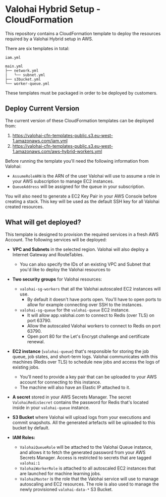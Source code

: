 # Valohai Hybrid Setup - CloudFormation

This repository contains a CloudFormation template to deploy the resources required by a Valohai Hybrid setup in AWS.

There are six templates in total:

```
iam.yml

main.yml
├── network.yml
|   └── subnet.yml
├── s3bucket.yml
└── worker-queue.yml
```

These templates must be packaged in order to be deployed by customers.

## Deploy Current Version

The current version of these CloudFormation templates can be deployed from:
1. https://valohai-cfn-templates-public.s3.eu-west-1.amazonaws.com/iam.yml
2. https://valohai-cfn-templates-public.s3.eu-west-1.amazonaws.com/aws-hybrid-workers.yml

Before running the template you'll need the following information from Valohai:
* `AssumeRoleARN` is the ARN of the user Valohai will use to assume a role in your AWS subscription to manage EC2 instances.
* `QueueAddress` will be assigned for the queue in your subscription.

You will also need to generate a EC2 Key Pair in your AWS Console before creating a stack. This key will be used as the default SSH key for all Valohai created resources.

## What will get deployed?

This template is designed to provision the required services in a fresh AWS Account. The following services will be deployed:

* **VPC and Subnets** in the selected region. Valohai will also deploy a Internet Gateway and RouteTables.
  * You can also specify the IDs of an existing VPC and Subnet that you'd like to deploy the Valohai resources to
* **Two security groups** for Valohai resources:
  * `valohai-sg-workers` that all the Valohai autoscaled EC2 instances will use.
    * By default it doesn't have ports open. You'll have to open ports to allow for example connecting over SSH to the instances.
  * `valohai-sg-queue` for the `valohai-queue` EC2 instance.
    * It will allow app.valohai.com to connect to Redis (over TLS) on port 63790.
    * Allow the autoscaled Valohai workers to connect to Redis on port 63790.
    * Open port 80 for the Let's Encrypt challenge and certificate renewal.

* **EC2 instance** (`valohai-queue`) that's responsible for storing the job queue, job states, and short-term logs. Valohai communicates with this machines (Redis over TLS) to schedule new jobs and access the logs of existing jobs.
  * You'll need to provide a key pair that can be uploaded to your AWS account for connecting to this instance.
  * The machine will also have an Elastic IP attached to it.

* **A secret** stored in your AWS Secrets Manager. The secret `ValohaiRedisSecret` contains the password for Redis that's located inside in your `valohai-queue` instance.
* **S3 Bucket** where Valohai will upload logs from your executions and commit snapshots. All the generated artefacts will be uploaded to this bucket by default.
* **IAM Roles:**
  * `ValohaiQueueRole` will be attached to the Valohai Queue instance, and allows it to fetch the generated password from your AWS Secrets Manager. Access is restricted to secrets that are tagged `valohai:1`
  * `ValohaiWorkerRole` is attached to all autoscaled EC2 instances that are launched for machine learning jobs.
  * `ValohaiMaster` is the role that the Valohai service will use to manage autoscaling and EC2 resources. The role is also used to manage the newly provisioned `valohai-data-*` S3 Bucket.
